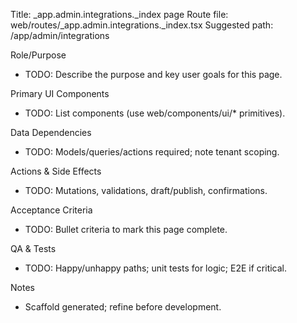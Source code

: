 Title: _app.admin.integrations._index page
Route file: web/routes/_app.admin.integrations._index.tsx
Suggested path: /app/admin/integrations

Role/Purpose
- TODO: Describe the purpose and key user goals for this page.

Primary UI Components
- TODO: List components (use web/components/ui/* primitives).

Data Dependencies
- TODO: Models/queries/actions required; note tenant scoping.

Actions & Side Effects
- TODO: Mutations, validations, draft/publish, confirmations.

Acceptance Criteria
- TODO: Bullet criteria to mark this page complete.

QA & Tests
- TODO: Happy/unhappy paths; unit tests for logic; E2E if critical.

Notes
- Scaffold generated; refine before development.
